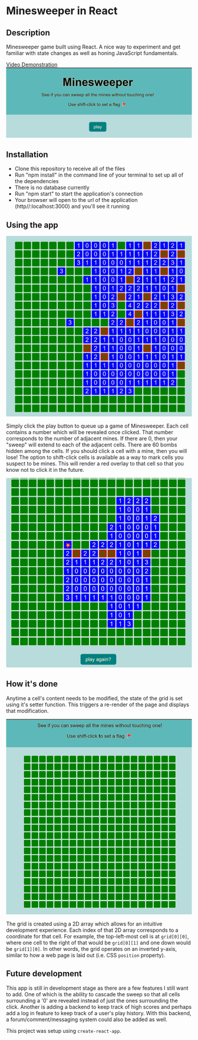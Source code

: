 # Minesweeper in React

## Description

Minesweeper game built using React. A nice way to experiment and get familiar with state changes as well as honing JavaScript fundamentals.

[Video Demonstration](https://drive.google.com/file/d/1MHHU5kG5mO8EE_K-7O9qVwJaQRWfk2cf/view)
![Screenshot of Home screen](https://github.com/MaxFrank13/Minesweeper-React/blob/main/public/app-photos/home-screen.png)

## Installation

  - Clone this repository to receive all of the files
  - Run "npm install" in the command line of your terminal to set up all of the dependencies
  - There is no database currently 
  - Run "npm start" to start the application's connection
  - Your browser will open to the url of the application (http//:localhost:3000) and you'll see it running

## Using the app

![Screenshot of game in progress](https://github.com/MaxFrank13/Minesweeper-React/blob/main/public/app-photos/game-inprogress.png)

Simply click the play button to queue up a game of Minesweeper. Each cell contains a number which will be revealed once clicked. That number corresponds to the number of adjacent mines. If there are 0, then your "sweep" will extend to each of the adjacent cells. There are 60 bombs hidden among the cells. If you should click a cell with a mine, then you will lose! The option to shift-click cells is available as a way to mark cells you suspect to be mines. This will render a red overlay to that cell so that you know not to click it in the future.

![Screenshot of play again button](https://github.com/MaxFrank13/Minesweeper-React/blob/main/public/app-photos/game-lose.png)

## How it's done

Anytime a cell's content needs to be modified, the state of the grid is set using it's setter function. This triggers a re-render of the page and displays that modification.

![Screenshot of Minesweeper grid](https://github.com/MaxFrank13/Minesweeper-React/blob/main/public/app-photos/game-grid.png)

The grid is created using a 2D array which allows for an intuitive development experience. Each index of that 2D array corresponds to a coordinate for that cell. For example, the top-left-most cell is at `grid[0][0]`, where one cell to the right of that would be `grid[0][1]` and one down would be `grid[1][0]`. In other words, the grid operates on an inverted y-axis, similar to how a web page is laid out (i.e. CSS `position` property).

## Future development

This app is still in development stage as there are a few features I still want to add. One of which is the ability to cascade the sweep so that all cells surrounding a '0' are revealed instead of just the ones surrounding the click. Another is adding a backend to keep track of high scores and perhaps add a log in feature to keep track of a user's play history. With this backend, a forum/comment/messaging system could also be added as well.


This project was setup using `create-react-app`.
